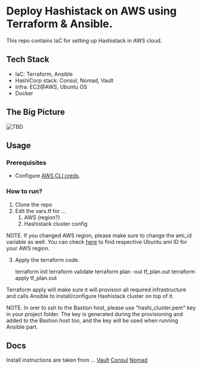 # Deploy Hashistack on AWS using Terraform & Ansible.
This repo contains IaC for setting up Hashistack in AWS cloud.
## Tech Stack
- IaC: Terraform, Ansible
- HashiCorp stack: Consul, Nomad, Vault
- Infra: EC2@AWS, Ubuntu OS
- Docker

## The Big Picture
![TBD](./pic.png)

## Usage
### Prerequisites
* Configure [AWS CLI creds](https://docs.aws.amazon.com/cli/latest/userguide/cli-configure-quickstart.html).

### How to run?
1. Clone the repo
2. Edit the vars.tf for ...
   1. AWS (region?)
   2. Hashistack cluster config

NOTE. If you changed AWS region, please make sure to change the ami_id variable as well. You can check [here](https://cloud-images.ubuntu.com/locator/ec2/) to find respective Ubuntu ami ID for your AWS region.

3. Apply the terraform code.

    terraform init
    terraform validate
    terraform plan -out tf_plan.out
    terraform apply tf_plan.out

Terraform apply will make sure it will provision all required infrastructure and calls Ansible to install/configure Hashistack cluster on top of it.

NOTE. In orer to ssh to the Bastion host, please use "hashi_cluster.pem" key in your project folder. The key is generated during the provisioning and added to the Bastion host too, and the key will be used when running Ansible part.

## Docs
Install instructions are taken from ...
[Vault](https://developer.hashicorp.com/vault/docs/install)
[Consul](https://developer.hashicorp.com/consul/downloads)
[Nomad](https://developer.hashicorp.com/nomad/docs/install)

